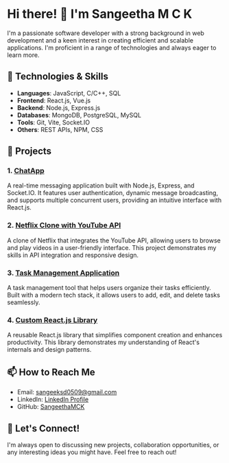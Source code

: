 # Hi there! 👋 I'm Sangeetha M C K

I'm a passionate software developer with a strong background in web development and a keen interest in creating efficient and scalable applications. I'm proficient in a range of technologies and always eager to learn more.

## 🌱 Technologies & Skills

- **Languages**: JavaScript, C/C++, SQL
- **Frontend**: React.js, Vue.js
- **Backend**: Node.js, Express.js
- **Databases**: MongoDB, PostgreSQL, MySQL
- **Tools**: Git, Vite, Socket.IO
- **Others**: REST APIs, NPM, CSS

## 🚀 Projects

### 1. [ChatApp](https://github.com/SangeethaMCK/ChatApp)
A real-time messaging application built with Node.js, Express, and Socket.IO. It features user authentication, dynamic message broadcasting, and supports multiple concurrent users, providing an intuitive interface with React.js.

### 2. [Netflix Clone with YouTube API](https://github.com/SangeethaMCK/NetflixUi-YoutubeApi-integration)
A clone of Netflix that integrates the YouTube API, allowing users to browse and play videos in a user-friendly interface. This project demonstrates my skills in API integration and responsive design.

### 3. [Task Management Application](https://github.com/SangeethaMCK/Todo)
A task management tool that helps users organize their tasks efficiently. Built with a modern tech stack, it allows users to add, edit, and delete tasks seamlessly.

### 4. [Custom React.js Library](https://github.com/SangeethaMCK/MY-REACT)
A reusable React.js library that simplifies component creation and enhances productivity. This library demonstrates my understanding of React's internals and design patterns.

## 📫 How to Reach Me

- Email: [sangeeksd0509@gmail.com](mailto:sangeeksd0509@gmail.com)
- LinkedIn: [LinkedIn Profile](https://www.linkedin.com/in/sangeetha-mck)
- GitHub: [SangeethaMCK](https://github.com/SangeethaMCK)


## 🌟 Let's Connect!

I'm always open to discussing new projects, collaboration opportunities, or any interesting ideas you might have. Feel free to reach out!
